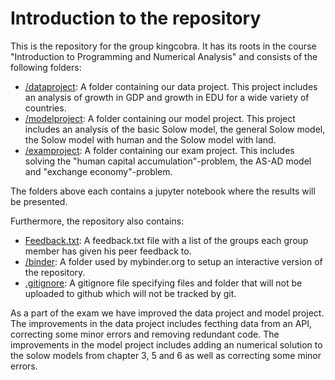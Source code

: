 # Introduction to the repository
This is the repository for the group kingcobra. It has its roots in the course "Introduction to Programming and Numerical Analysis" and consists of the following folders:

* [/dataproject](/dataproject): A folder containing our data project. This project includes an analysis of growth in GDP and growth in EDU for a wide variety of countries. 
* [/modelproject](/modelproject): A folder containing our model project. This project includes an analysis of the basic Solow model, the general Solow model, the Solow model with human and the Solow model with land.
* [/examproject](/examproject): A folder containing our exam project. This includes solving the "human capital accumulation"-problem, the AS-AD model and "exchange economy"-problem.

The folders above each contains a jupyter notebook where the results will be presented.

Furthermore, the repository also contains: 
* [Feedback.txt](/Feedback.txt): A feedback.txt file with a list of the groups each group member has given his peer feedback to. 
* [/binder](/binder/): A folder used by mybinder.org to setup an interactive version of the repository.
* [.gitignore](/.gitignore): A gitignore file specifying files and folder that will not be uploaded to github which will not be tracked by git. 

As a part of the exam we have improved the data project and model project. The improvements in the data project includes fecthing data from an API, correcting some minor errors and removing redundant code. The improvements in the model project includes adding an numerical solution to the solow models from chapter 3, 5 and 6 as well as correcting some minor errors.
